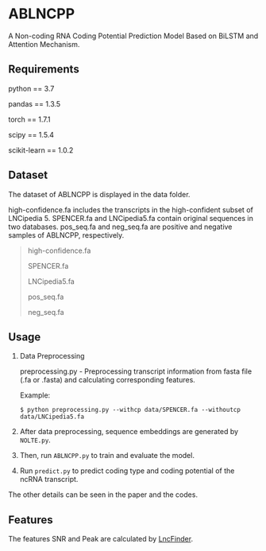 # ABLNCPP

A Non-coding RNA Coding Potential Prediction Model Based on BiLSTM and Attention Mechanism.

## Requirements

python == 3.7 <br>

pandas == 1.3.5 <br>

torch == 1.7.1 <br>

scipy == 1.5.4 <br>

scikit-learn == 1.0.2

## Dataset

The dataset of ABLNCPP is displayed in the data folder. 

high-confidence.fa includes the transcripts in the high-confident subset of LNCipedia 5. SPENCER.fa and LNCipedia5.fa contain original sequences in two databases. pos_seq.fa and neg_seq.fa are positive and negative samples of ABLNCPP, respectively.

>high-confidence.fa
>
>SPENCER.fa
>
>LNCipedia5.fa
>
>pos_seq.fa
>
>neg_seq.fa

## Usage

1. Data Preprocessing

    preprocessing.py    - Preprocessing transcript information from fasta file (.fa or .fasta) and calculating corresponding features.
    
    Example:
    
    ```
    $ python preprocessing.py --withcp data/SPENCER.fa --withoutcp data/LNCipedia5.fa
    ```
    
2. After data preprocessing, sequence embeddings are generated by `NOLTE.py`.

3. Then, run `ABLNCPP.py` to train and evaluate the model.

4. Run `predict.py` to predict coding type and coding potential of the ncRNA transcript. 

The other details can be seen in the paper and the codes.

## Features

The features SNR and Peak are calculated by [LncFinder](https://github.com/HAN-Siyu/LncFinder).
